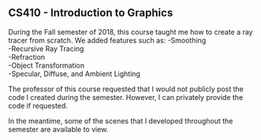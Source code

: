 ## CS410 - Introduction to Graphics

During the Fall semester of 2018, this course taught me how to create a ray tracer from scratch. We added features such as:
  -Smoothing<br>
  -Recursive Ray Tracing<br>
  -Refraction<br>
  -Object Transformation<br>
  -Specular, Diffuse, and Ambient Lighting<br>

The professor of this course requested that I would not publicly post the code I created during the semester. However, I can
  privately provide the code if requested.
  
In the meantime, some of the scenes that I developed throughout the semester are available to view.
